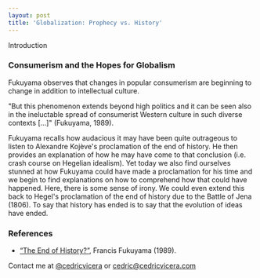```yaml
---
layout: post
title: 'Globalization: Prophecy vs. History'
---
```

Introduction

### Consumerism and the Hopes for Globalism
Fukuyama observes that changes in popular consumerism are beginning to change in addition to intellectual culture.

"But this phenomenon extends beyond high politics and it can be seen also in the ineluctable spread of consumerist Western culture in such diverse contexts [...]" (Fukuyama, 1989).

Fukuyama recalls how audacious it may have been quite outrageous to listen to Alexandre Kojève's proclamation of the end of history. He then provides an explanation of how he may have come to that conclusion (i.e. crash course on Hegelian idealism). Yet today we also find ourselves stunned at how Fukuyama could have made a proclamation for his time and we begin to find explanations on how to comprehend how that could have happened. Here, there is some sense of irony. We could even extend this back to Hegel's proclamation of the end of history due to the Battle of Jena (1806). To say that history has ended is to say that the evolution of ideas have ended. 

### References
- [“The End of History?”](https://www.jstor.org/stable/24027184), Francis Fukuyama (1989).

Contact me at [@cedricvicera](https://twitter.com/cedricvicera) or [cedric@cedricvicera.com](mailto:cedric@cedricvicera.com)
